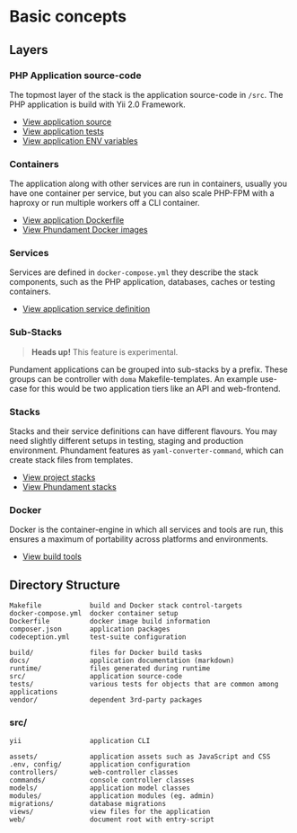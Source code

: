 Basic concepts
==============

Layers
------

### PHP Application source-code

The topmost layer of the stack is the application source-code in `/src`. The PHP application is build with
Yii 2.0 Framework.

- [View application source](https://github.com/phundament/app/tree/master/src)
- [View application tests](https://github.com/phundament/app/tree/master/tests)
- [View application ENV variables](https://github.com/phundament/app/tree/master/.env-dist)

### Containers

The application along with other services are run in containers, usually you have one container per service, but
you can also scale PHP-FPM with a haproxy or run multiple workers off a CLI container.

- [View application Dockerfile](https://github.com/phundament/app/blob/master/Dockerfile)
- [View Phundament Docker images](https://registry.hub.docker.com/repos/phundament/)

### Services

Services are defined in `docker-compose.yml` they describe the stack components, such as the PHP application, databases,
caches or testing containers.

- [View application service definition](https://github.com/phundament/app/blob/master/docker-compose.yml)

### Sub-Stacks

> **Heads up!** This feature is experimental.

Pundament applications can be grouped into sub-stacks by a prefix. These groups can be controller with `doma` Makefile-templates.
An example use-case for this would be two application tiers like an API and web-frontend.

### Stacks

Stacks and their service definitions can have different flavours. You may need slightly different setups in testing, staging
and production environment. Phundament features as `yaml-converter-command`, which can create stack files from templates.
  
- [View project stacks](https://github.com/phundament/app/tree/master/build/stacks-gen)
- [View Phundament stacks](https://github.com/neam/docker-stack/tree/develop/stacks/phundament)  

### Docker

Docker is the container-engine in which all services and tools are run, this ensures a maximum of portability across
 platforms and environments.

- [View build tools](https://github.com/phundament/app/tree/master/build)

Directory Structure
-------------------

```
Makefile            build and Docker stack control-targets
docker-compose.yml  docker container setup
Dockerfile          docker image build information
composer.json       application packages
codeception.yml     test-suite configuration

build/              files for Docker build tasks
docs/               application documentation (markdown)
runtime/            files generated during runtime
src/                application source-code
tests/              various tests for objects that are common among applications
vendor/             dependent 3rd-party packages
```

### src/

```
yii                 application CLI

assets/             application assets such as JavaScript and CSS
.env, config/       application configuration
controllers/        web-controller classes
commands/           console controller classes
models/             application model classes
modules/            application modules (eg. admin)
migrations/         database migrations
views/              view files for the application
web/                document root with entry-script
```
